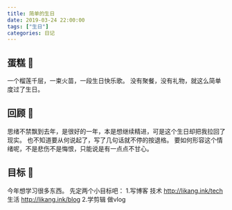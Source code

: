```yaml
---
title: 简单的生日
date: 2019-03-24 22:00:00
tags: ["生日"]
categories: 日记
---
```


<!-- ![avatar](http://likang.ink/images/birthday.jpg) -->

## 蛋糕 🎂
一个榴莲千层，一束火苗，一段生日快乐歌。
没有聚餐，没有礼物，就这么简单度过了生日。

## 回顾 📖
思绪不禁飘到去年，是很好的一年，本是想继续精进，可是这个生日却把我拉回了现实。
也不知道要从何说起了，写了几句话就不停的按退格。
要如何形容这个情绪呢，不是悲伤不是悔恨，只能说是有一点点不甘心。

## 目标 🚩
今年想学习很多东西。
先定两个小目标吧：
1.写博客 
    技术 http://likang.ink/tech
    生活 http://likang.ink/blog
2.学剪辑 做vlog
